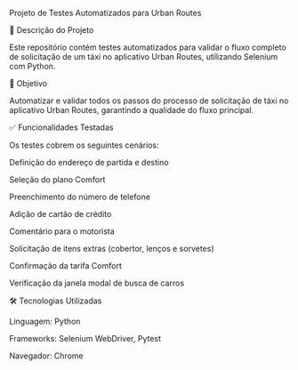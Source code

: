 Projeto de Testes Automatizados para Urban Routes

📝 Descrição do Projeto

Este repositório contém testes automatizados para validar o fluxo completo de solicitação de um táxi no aplicativo Urban Routes, utilizando Selenium com Python.

🎯 Objetivo

Automatizar e validar todos os passos do processo de solicitação de táxi no aplicativo Urban Routes, garantindo a qualidade do fluxo principal.

✅ Funcionalidades Testadas

Os testes cobrem os seguintes cenários:

Definição do endereço de partida e destino

Seleção do plano Comfort

Preenchimento do número de telefone

Adição de cartão de crédito

Comentário para o motorista

Solicitação de itens extras (cobertor, lenços e sorvetes)

Confirmação da tarifa Comfort

Verificação da janela modal de busca de carros

🛠 Tecnologias Utilizadas

Linguagem: Python

Frameworks: Selenium WebDriver, Pytest

Navegador: Chrome

